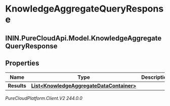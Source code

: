 # KnowledgeAggregateQueryResponse

## ININ.PureCloudApi.Model.KnowledgeAggregateQueryResponse

## Properties

|Name | Type | Description | Notes|
|------------ | ------------- | ------------- | -------------|
| **Results** | [**List&lt;KnowledgeAggregateDataContainer&gt;**](KnowledgeAggregateDataContainer) |  | [optional] |



_PureCloudPlatform.Client.V2 244.0.0_
